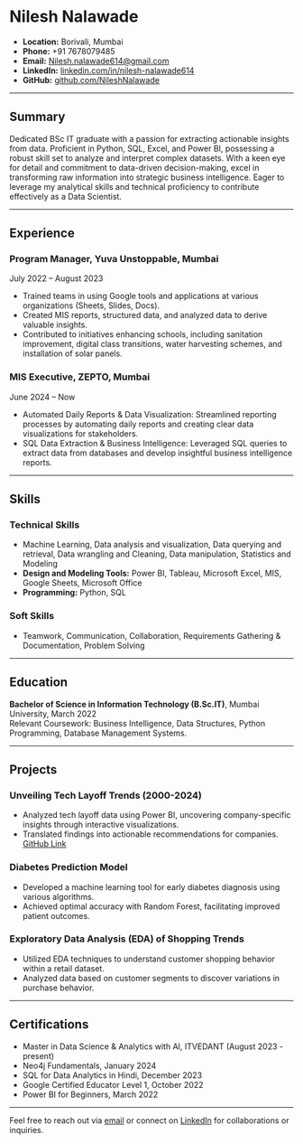 # Nilesh Nalawade

- **Location:** Borivali, Mumbai
- **Phone:** +91 7678079485
- **Email:** Nilesh.nalawade614@gmail.com
- **LinkedIn:** [linkedin.com/in/nilesh-nalawade614](https://linkedin.com/in/nilesh-nalawade614)
- **GitHub:** [github.com/NileshNalawade](https://github.com/NileshNalawade)

---

## Summary

Dedicated BSc IT graduate with a passion for extracting actionable insights from data. Proficient in Python, SQL, Excel, and Power BI, possessing a robust skill set to analyze and interpret complex datasets. With a keen eye for detail and commitment to data-driven decision-making, excel in transforming raw information into strategic business intelligence. Eager to leverage my analytical skills and technical proficiency to contribute effectively as a Data Scientist.

---
## Experience

### Program Manager, Yuva Unstoppable, Mumbai
July 2022 – August 2023
- Trained teams in using Google tools and applications at various organizations (Sheets, Slides, Docs).
- Created MIS reports, structured data, and analyzed data to derive valuable insights.
- Contributed to initiatives enhancing schools, including sanitation improvement, digital class transitions, water harvesting schemes, and installation of solar panels.


### MIS Executive, ZEPTO, Mumbai
June 2024 – Now
- Automated Daily Reports & Data Visualization: Streamlined reporting processes by automating daily reports and creating clear data visualizations for stakeholders.
- SQL Data Extraction & Business Intelligence: Leveraged SQL queries to extract data from databases and develop insightful business intelligence reports.
---

## Skills

### Technical Skills
- Machine Learning, Data analysis and visualization, Data querying and retrieval, Data wrangling and Cleaning, Data manipulation, Statistics and Modeling
- **Design and Modeling Tools:** Power BI, Tableau, Microsoft Excel, MIS, Google Sheets, Microsoft Office
- **Programming:** Python, SQL

### Soft Skills
- Teamwork, Communication, Collaboration, Requirements Gathering & Documentation, Problem Solving

---

## Education

**Bachelor of Science in Information Technology (B.Sc.IT)**, Mumbai University, March 2022  
Relevant Coursework: Business Intelligence, Data Structures, Python Programming, Database Management Systems.

---

## Projects

### Unveiling Tech Layoff Trends (2000-2024)
- Analyzed tech layoff data using Power BI, uncovering company-specific insights through interactive visualizations.
- Translated findings into actionable recommendations for companies. [GitHub Link](#)

### Diabetes Prediction Model
- Developed a machine learning tool for early diabetes diagnosis using various algorithms.
- Achieved optimal accuracy with Random Forest, facilitating improved patient outcomes.

### Exploratory Data Analysis (EDA) of Shopping Trends
- Utilized EDA techniques to understand customer shopping behavior within a retail dataset.
- Analyzed data based on customer segments to discover variations in purchase behavior.

---

## Certifications

- Master in Data Science & Analytics with AI, ITVEDANT (August 2023 - present)
- Neo4j Fundamentals, January 2024
- SQL for Data Analytics in Hindi, December 2023
- Google Certified Educator Level 1, October 2022
- Power BI for Beginners, March 2022

---

Feel free to reach out via [email](mailto:Nilesh.nalawade614@gmail.com) or connect on [LinkedIn](https://linkedin.com/in/nilesh-nalawade614) for collaborations or inquiries.



